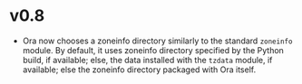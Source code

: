 # v0.8

- Ora now chooses a zoneinfo directory similarly to the standard `zoneinfo`
  module.  By default, it uses zoneinfo directory specified by the Python build,
  if available; else, the data installed with the `tzdata` module, if available;
  else the zoneinfo directory packaged with Ora itself.

